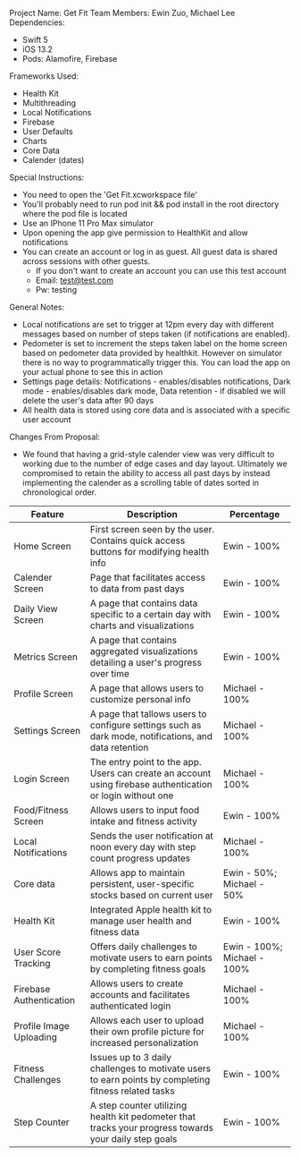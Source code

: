 Project Name: Get Fit
Team Members: Ewin Zuo, Michael Lee
Dependencies: 
* Swift 5
* iOS 13.2
* Pods: Alamofire, Firebase

Frameworks Used:
* Health Kit
* Multithreading
* Local Notifications
* Firebase
* User Defaults
* Charts
* Core Data
* Calender (dates)

Special Instructions:
* You need to open the 'Get Fit.xcworkspace file'
* You'll probably need to run pod init && pod install in the root directory where the pod file is located
* Use an IPhone 11 Pro Max simulator
* Upon opening the app give permission to HealthKit and allow notifications
* You can create an account or log in as guest. All guest data is shared across sessions with other guests.
    * If you don't want to create an account you can use this test account
    * Email: test@test.com
    * Pw: testing

General Notes:
* Local notifications are set to trigger at 12pm every day with different messages based on number of steps taken (if notifications are enabled).
* Pedometer is set to increment the steps taken label on the home screen based on pedometer data provided by healthkit. However on simulator there is no way to programmatically trigger this. You can load the app on your actual phone to see this in action
* Settings page details: Notifications - enables/disables notifications, Dark mode - enables/disables dark mode, Data retention - if disabled we will delete the user's data after 90 days
* All health data is stored using core data and is associated with a specific user account

Changes From Proposal:
* We found that having a grid-style calender view was very difficult to working due to the number of edge cases and day layout. Ultimately we compromised to retain the ability to access all past days by instead implementing the calender as a scrolling table of dates sorted in chronological order.

| **Feature**  | **Description**  | **Percentage**  |
|---|---|---|
| Home Screen  | First screen seen by the user. Contains quick access buttons for modifying health info | Ewin - 100% |
| Calender Screen | Page that facilitates access to data from past days | Ewin - 100% |
| Daily View Screen | A page that contains data specific to a certain day with charts and visualizations | Ewin - 100% |
| Metrics Screen | A page that contains aggregated visualizations detailing a user's progress over time | Ewin - 100% |
| Profile Screen | A page that allows users to customize personal info | Michael - 100% |
| Settings Screen| A page that tallows users to configure settings such as dark mode, notifications, and data retention | Michael - 100% |
| Login Screen | The entry point to the app. Users can create an account using firebase authentication or login without one | Michael - 100%|
| Food/Fitness Screen | Allows users to input food intake and fitness activity | Ewin - 100% |
| Local Notifications | Sends the user notification at noon every day with step count progress updates | Michael - 100%|
| Core data | Allows app to maintain persistent, user-specific stocks based on current user | Ewin - 50%; Michael - 50%|
| Health Kit | Integrated Apple health kit to manage user health and fitness data | Ewin - 100% |
| User Score Tracking | Offers daily challenges to motivate users to earn points by completing fitness goals | Ewin - 100%; Michael - 100%|
| Firebase Authentication | Allows users to create accounts and facilitates authenticated login | Michael - 100% |
| Profile Image Uploading | Allows each user to upload their own profile picture for increased personalization | Michael - 100%|
| Fitness Challenges | Issues up to 3 daily challenges to motivate users to earn points by completing fitness related tasks | Ewin - 100% |
| Step Counter | A step counter utilizing health kit pedometer that tracks your progress towards your daily step goals | Ewin - 100% |
